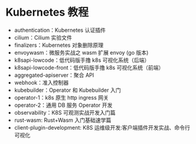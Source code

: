 # Kubernetes 教程
- authentication：Kubernetes 认证插件
- cilium：Cilium 实验文件
- finalizers：Kubernetes 对象删除原理
- envoywasm：微服务实战之 wasm 扩展 envoy (go 版本)
- k8sapi-lowcode：低代码版手撸 k8s 可视化系统（后端）
- k8sapi-lowcode-front：低代码版手撸 k8s 可视化系统（前端）
- aggregated-apiserver：聚合 API
- webhook：准入控制器
- kubebuilder：Operator 和 Kubebuilder 入门
- operator-1：k8s 原生 http ingress 网关
- operator-2：通用 DB 服务 Operator 开发
- observability：K8S 可观测实战开发入门篇
- rust-wasm: Rust+Wasm 入门基础速学篇
- client-plugin-development: K8S 运维级开发:客户端插件开发实战、命令行可视化